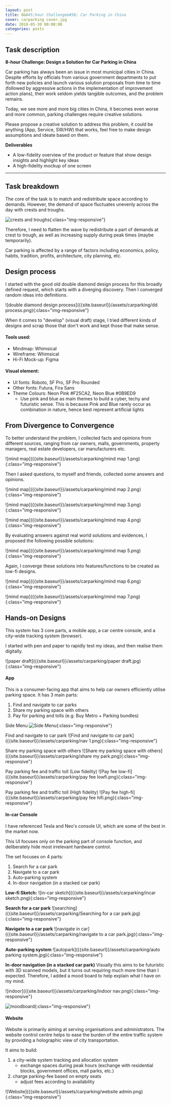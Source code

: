 ```yaml
---
layout: post
title: 8&#45;hour Challenge&#58; Car Parking in China
cover: carparking cover.jpg
date: 2018-05-30 00:00:00
categories: posts
---
```


## Task description

**8-hour Challenge: Design a Solution for Car Parking in China**

Car parking has always been an issue in most municipal cities in China. Despite efforts by officials from various government departments to put forth new policies and launch various solution proposals from time to time (followed by aggressive actions in the implementation of improvement action plans), their work seldom yields tangible outcomes, and the problem remains.

Today, we see more and more big cities in China, it becomes even worse and more common, parking challenges require creative solutions.

Please propose a creative solution to address this problem, it could be anything (App, Service, SW/HW) that works, feel free to make design assumptions and ideate based on them.

**Deliverables**

- A low-fidelity overview of the product or feature that show design insights and highlight key ideas
- A high-fidelity mockup of one screen

---

## Task breakdown

The core of the task is to match and redistribute space according to demands. However, the demand of space fluctuates unevenly across the day with crests and troughs.

![crests and troughs]({{site.baseurl}}/assets/carparking/crest.png){:class="img-responsive"}

Therefore,  I need to flatten the wave by redistribute a part of demands at crest to trough, as well as increasing supply during peak times (maybe temporarily).

Car parking is affected by a range of factors including economics, policy, habits, tradition, profits, architecture, city planning, etc.  

## Design process

I started with the good old double diamond design process for this broadly defined request, which starts with a diverging discovery. Then I converged random ideas into definitions.  

![double diamond design process]({{site.baseurl}}/assets/carparking/dd process.png){:class="img-responsive"}

When it comes to "develop" (visual draft) stage, I tried different kinds of designs and scrap those that don't work and kept those that make sense.

#### Tools used:
- Mindmap: Whimsical
- Wireframe: Whimsical
- Hi-Fi Mock-up: Figma

#### Visual element:
- UI fonts: Roboto, SF Pro, SF Pro Rounded
- Other fonts: Futura, Fira Sans
- Theme Colours: Neon Pink #F25CA2, Neon Blue #0B9ED9
  - Use pink and blue as main themes to build a cyber, techy and futuristic sense. This is because Pink and Blue rarely occur as combination in nature, hence best represent artificial lights

## From Divergence to Convergence

To better understand the problem, I collected facts and opinions from different sources, ranging from car owners, malls, governments, property managers, real estate developers, car manufacturers etc.  

![mind map]({{site.baseurl}}/assets/carparking/mind map 1.png){:class="img-responsive"}

Then I asked questions, to myself and friends, collected some answers and opinions.  

![mind map]({{site.baseurl}}/assets/carparking/mind map 2.png){:class="img-responsive"}

![mind map]({{site.baseurl}}/assets/carparking/mind map 3.png){:class="img-responsive"}

![mind map]({{site.baseurl}}/assets/carparking/mind map 4.png){:class="img-responsive"}

By evaluating answers against real world solutions and evidences, I proposed the following possible solutions:  

![mind map]({{site.baseurl}}/assets/carparking/mind map 5.png){:class="img-responsive"}

Again, I converge these solutions into features/functions to be created as low-fi designs.

![mind map]({{site.baseurl}}/assets/carparking/mind map 6.png){:class="img-responsive"}

![mind map]({{site.baseurl}}/assets/carparking/mind map 7.png){:class="img-responsive"}

## Hands-on Designs

This system has 3 core parts, a mobile app, a car centre console, and a city-wide tracking system (browser).

I started with pen and paper to rapidly test my ideas, and then realise them digitally.

![paper draft]({{site.baseurl}}/assets/carparking/paper draft.jpg){:class="img-responsive"}

#### App

This is a consumer-facing app that aims to help car owners efficiently utilise
parking space. It has 3 main parts:

1. Find and navigate to car parks
1. Share my parking space with others
1. Pay for parking and tolls (e.g. Buy Metro + Parking bundles)

Side Menu
![Side Menu]({{site.baseurl}}/assets/carparking/menu.png){:class="img-responsive"}

Find and navigate to car park
![Find and navigate to car park]({{site.baseurl}}/assets/carparking/nav 1.png){:class="img-responsive"}

Share my parking space with others
![Share my parking space with others]({{site.baseurl}}/assets/carparking/share my park.png){:class="img-responsive"}

Pay parking fee and traffic toll (Low fidelity)
![Pay fee low-fi]({{site.baseurl}}/assets/carparking/pay fee lowfi.png){:class="img-responsive"}

Pay parking fee and traffic toll (High fidelity)
![Pay fee high-fi]({{site.baseurl}}/assets/carparking/pay fee hifi.png){:class="img-responsive"}

#### In-car Console

I have referenced Tesla and Neo's console UI, which are some of the best in the
market now.

This UI focuses only on the parking part of console function, and deliberately hide
most irrelevant hardware control.

The set focuses on 4 parts:
1. Search for a car park
2. Navigate to a car park
3. Auto-parking system
4. In-door navigation (in a stacked car park)

**Low-fi Sketch:**
![in-car sketch]({{site.baseurl}}/assets/carparking/incar sketch.png){:class="img-responsive"}

**Search for a car park**
![searching]({{site.baseurl}}/assets/carparking/Searching for a car park.jpg){:class="img-responsive"}

**Navigate to a car park**
![navigate in car]({{site.baseurl}}/assets/carparking/navigate to a car park.jpg){:class="img-responsive"}

**Auto-parking system**
![autopark]({{site.baseurl}}/assets/carparking/auto parking system.jpg){:class="img-responsive"}

**In-door navigation (in a stacked car park)**
Visually this aims to be futuristic with 3D scanned models, but it turns out requiring much more time than I expected. Therefore, I added a mood board to help explain what I have on my mind.

![indoor]({{site.baseurl}}/assets/carparking/indoor nav.png){:class="img-responsive"}

![moodboard]({{site.baseurl}}/assets/carparking/moodboard.jpg){:class="img-responsive"}

#### Website

Website is primarily aiming at serving organisations and administrators. The website control centre helps to ease the burden of the entire traffic system by
providing a holographic view of city transportation.  

It aims to build:
1. a city-wide system tracking and allocation system
    - exchange spaces during peak hours (exchange with residential blocks, government offices, mall parks, etc.)
1. charge parking-fee based on empty seats
    - adjust fees according to availability

![Website]({{site.baseurl}}/assets/carparking/website admin.png){:class="img-responsive"}
